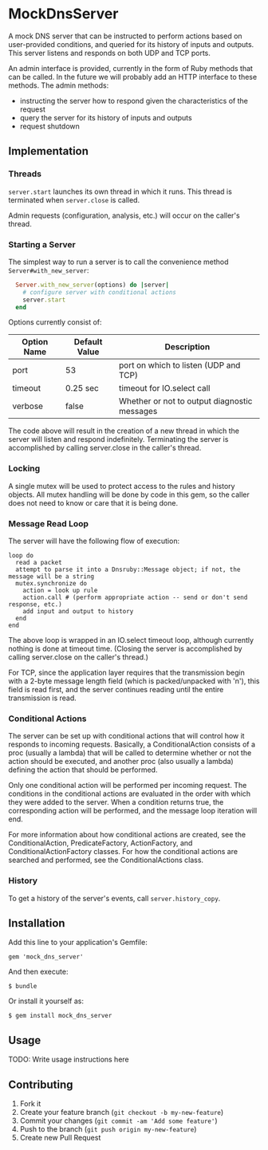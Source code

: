# MockDnsServer

A mock DNS server that can be instructed to perform actions based on
user-provided conditions, and queried for its history of inputs and outputs.
This server listens and responds on both UDP and TCP ports.

An admin interface is provided, currently in the form of Ruby methods that
can be called.  In the future we will probably add an HTTP interface
to these methods. The admin methods:

* instructing the server how to respond given the characteristics of the request
* query the server for its history of inputs and outputs
* request shutdown


## Implementation


### Threads

```server.start``` launches its own thread in which it runs. This thread is terminated when ```server.close``` is called.

Admin requests (configuration, analysis, etc.) will occur on the caller's thread.


### Starting a Server

The simplest way to run a server is to call the convenience method ```Server#with_new_server```:

```ruby
  Server.with_new_server(options) do |server|
    # configure server with conditional actions
    server.start
  end
```

Options currently consist of:

Option Name|Default Value|Description
-----------|-------------|-----------|
port       | 53          | port on which to listen (UDP and TCP)
timeout    | 0.25 sec    | timeout for IO.select call
verbose    | false       | Whether or not to output diagnostic messages

The code above will result in the creation of a new thread in which the server will listen
and respond indefinitely.  Terminating the server is accomplished by calling server.close
in the caller's thread.


### Locking

A single mutex will be used to protect access to the rules and history objects.
All mutex handling will be done by code in this gem, so the caller does not
need to know or care that it is being done.


### Message Read Loop

The server will have the following flow of execution:

```
loop do
  read a packet
  attempt to parse it into a Dnsruby::Message object; if not, the message will be a string
  mutex.synchronize do
    action = look up rule
    action.call # (perform appropriate action -- send or don't send response, etc.)
    add input and output to history
  end
end
```

The above loop is wrapped in an IO.select timeout loop, although currently nothing
is done at timeout time.  (Closing the server is accomplished by calling server.close
on the caller's thread.)

For TCP, since the application layer requires that the transmission begin with a 2-byte
message length field (which is packed/unpacked with 'n'), this field is read first,
and the server continues reading until the entire transmission is read.

### Conditional Actions

The server can be set up with conditional actions that will control how it responds to
incoming requests.  Basically, a ConditionalAction consists of a proc (usually a lambda)
that will be called to determine whether or not the action should be executed,
and another proc (also usually a lambda) defining the action that should be performed.

Only one conditional action will be performed per incoming request.
The conditions in the conditional actions are evaluated in the order with which
they were added to the server.  When a condition returns true, the corresponding
action will be performed, and the message loop iteration will end.

For more information about how conditional actions are created, see the ConditionalAction,
PredicateFactory, ActionFactory, and ConditionalActionFactory classes.  For how
the conditional actions are searched and performed, see the ConditionalActions class.


### History

To get a history of the server's events, call ```server.history_copy```.


## Installation

Add this line to your application's Gemfile:

    gem 'mock_dns_server'

And then execute:

    $ bundle

Or install it yourself as:

    $ gem install mock_dns_server

## Usage

TODO: Write usage instructions here

## Contributing

1. Fork it
2. Create your feature branch (`git checkout -b my-new-feature`)
3. Commit your changes (`git commit -am 'Add some feature'`)
4. Push to the branch (`git push origin my-new-feature`)
5. Create new Pull Request
